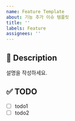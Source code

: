 ```yaml
---
name: Feature Template
about: 기능 추가 이슈 템플릿
title: ''
labels: Feature
assignees: ''
---
```


## 📝 Description

설명을 작성하세요.

## ✅ TODO

- [ ] todo1
- [ ] todo2
